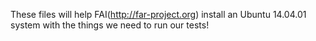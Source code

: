 These files will help FAI(http://far-project.org) install an Ubuntu 14.04.01 system with the things we need to run our tests!
